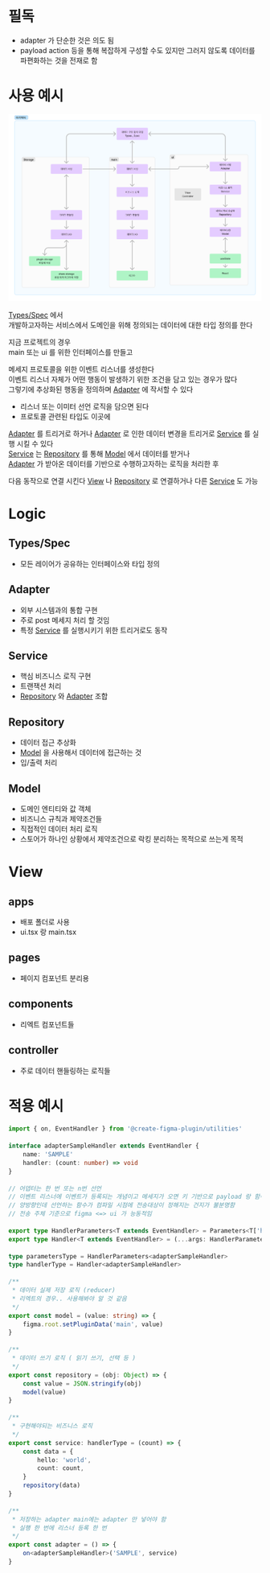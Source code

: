 # 필독

- adapter 가 단순한 것은 의도 됨
- payload action 등을 통해 복잡하게 구성할 수도 있지만 그러지 않도록 데이터를 파편화하는 것을 전재로 함

# 사용 예시

![alt text](image-1.png)

[Types/Spec](#Types/Spec) 에서  
개발하고자하는 서비스에서 도메인을 위해 정의되는 데이터에 대한 타입 정의를 한다

지금 프로젝트의 경우  
main 또는 ui 를 위한 인터페이스를 만들고

메세지 프로토콜을 위한 이벤트 리스너를 생성한다  
이벤트 리스너 자체가 어떤 행동이 발생하기 위한 조건을 담고 있는 경우가 많다  
그렇기에 추상화된 행동을 정의하며 [Adapter](#adapter) 에 작서할 수 있다

- 리스너 또는 이미터 선언 로직을 담으면 된다
- 프로토콜 관련된 타입도 이곳에

[Adapter](#adapter) 를 트리거로 하거나 [Adapter](#adapter) 로 인한 데이터 변경을 트리거로 [Service](#service) 를 실행 시킬 수 있다  
[Service](#service) 는 [Repository](#repository) 를 통해 [Model](#model) 에서 데이터를 받거나  
[Adapter](#adapter) 가 받아온 데이터를 기반으로 수행하고자하는 로직을 처리한 후

다음 동작으로 연결 시킨다 [View](#view) 나 [Repository](#repository) 로 연결하거나 다른 [Service](#service) 도 가능

# Logic

## Types/Spec

- 모든 레이어가 공유하는 인터페이스와 타입 정의

## Adapter

- 외부 시스템과의 통합 구현
- 주로 post 메세지 처리 할 것임
- 특정 [Service](#service) 를 실행시키기 위한 트리거로도 동작

## Service

- 핵심 비즈니스 로직 구현
- 트랜잭션 처리
- [Repository](#repository) 와 [Adapter](#adapter) 조합

## Repository

- 데이터 접근 추상화
- [Model](#model) 을 사용해서 데이터에 접근하는 것
- 입/출력 처리

## Model

- 도메인 엔티티와 값 객체
- 비즈니스 규칙과 제약조건들
- 직접적인 데이터 처리 로직
- 스토어가 하나인 상황에서 제약조건으로 락킹 분리하는 목적으로 쓰는게 목적

# View

## apps

- 배포 폴더로 사용
- ui.tsx 랑 main.tsx

## pages

- 페이지 컴포넌트 분리용

## components

- 리엑트 컴포넌트들

## controller

- 주로 데이터 핸들링하는 로직들

# 적용 예시

```ts
import { on, EventHandler } from '@create-figma-plugin/utilities'

interface adapterSampleHandler extends EventHandler {
	name: 'SAMPLE'
	handler: (count: number) => void
}

// 어뎁터는 한 번 또는 n번 선언
// 이벤트 리스너에 이벤트가 등록되는 개념이고 메세지가 오면 키 기반으로 payload 랑 함수를 실행하는 개념
// 양방향인데 선언하는 함수가 컴파일 시점에 전송대상이 정해지는 건지가 불분명함
// 전송 주체 기준으로 figma <=> ui 가 능동적임

export type HandlerParameters<T extends EventHandler> = Parameters<T['handler']>
export type Handler<T extends EventHandler> = (...args: HandlerParameters<T>) => void

type parametersType = HandlerParameters<adapterSampleHandler>
type handlerType = Handler<adapterSampleHandler>

/**
 * 데이터 실제 저장 로직 (reducer)
 * 리엑트의 경우.. 사용해봐야 알 것 같음
 */
export const model = (value: string) => {
	figma.root.setPluginData('main', value)
}

/**
 * 데이터 쓰기 로직 ( 읽기 쓰기, 선택 등 )
 */
export const repository = (obj: Object) => {
	const value = JSON.stringify(obj)
	model(value)
}

/**
 * 구현해야되는 비즈니스 로직
 */
export const service: handlerType = (count) => {
	const data = {
		hello: 'world',
		count: count,
	}
	repository(data)
}

/**
 * 저장하는 adapter main에는 adapter 만 넣어야 함
 * 실행 한 번에 리스너 등록 한 번
 */
export const adapter = () => {
	on<adapterSampleHandler>('SAMPLE', service)
}
```
